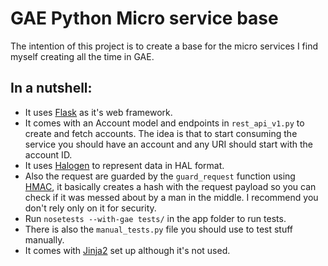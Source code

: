 # GAE Python Micro service base

The intention of this project is to create a base for the micro services I find myself creating all the time in GAE.

## In a nutshell:

* It uses [Flask](http://flask.pocoo.org/) as it's web framework.
* It comes with an Account model and endpoints in `rest_api_v1.py` to create and fetch accounts.
The idea is that to start consuming the service you should have an account and any URI should start with the account ID.
* It uses [Halogen](https://pypi.python.org/pypi/halogen) to represent data in HAL format.
* Also the request are guarded by the `guard_request` function using [HMAC](https://en.wikipedia.org/wiki/Hash-based_message_authentication_code), it basically creates a hash with the request payload so you can check if it was messed about by a man in the middle. I recommend you don't rely only on it for security.
* Run `nosetests --with-gae tests/` in the app folder to run tests.
* There is also the `manual_tests.py` file you should use to test stuff manually.
* It comes with [Jinja2](http://jinja.pocoo.org/docs/dev/) set up although it's not used.
